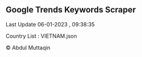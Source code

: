 

## Google Trends Keywords Scraper 
 
Last Update 06-01-2023 , 09:38:35

Country List :
VIETNAM.json



© Abdul Muttaqin 
